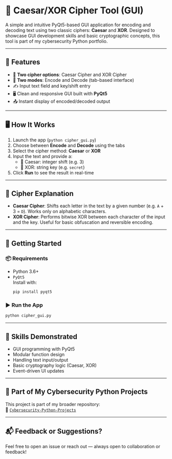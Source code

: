 # 🔐 Caesar/XOR Cipher Tool (GUI)

A simple and intuitive PyQt5-based GUI application for encoding and decoding text using two classic ciphers: **Caesar** and **XOR**. Designed to showcase GUI development skills and basic cryptographic concepts, this tool is part of my cybersecurity Python portfolio.

---

## 🧰 Features

- 🧩 **Two cipher options**: Caesar Cipher and XOR Cipher
- 📑 **Two modes**: Encode and Decode (tab-based interface)
- ✍️ Input text field and key/shift entry
- 🖥️ Clean and responsive GUI built with **PyQt5**
- 📤 Instant display of encoded/decoded output

---

## 🖥️ How It Works

1. Launch the app (`python cipher_gui.py`)
2. Choose between **Encode** and **Decode** using the tabs
3. Select the cipher method: **Caesar** or **XOR**
4. Input the text and provide a:
   - 🔢 Caesar: integer shift (e.g. 3)
   - 🔐 XOR: string key (e.g. `secret`)
5. Click **Run** to see the result in real-time

---

## 🧪 Cipher Explanation

- **Caesar Cipher**: Shifts each letter in the text by a given number (e.g. `A` + 3 = `D`). Works only on alphabetic characters.
- **XOR Cipher**: Performs bitwise XOR between each character of the input and the key. Useful for basic obfuscation and reversible encoding.

---

## 🚀 Getting Started

### 📦 Requirements

- Python 3.6+
- `PyQt5`  
  Install with:
  ```bash
  pip install pyqt5
  ```

### ▶️ Run the App

```bash
python cipher_gui.py
```

---

## 🧠 Skills Demonstrated

- GUI programming with PyQt5
- Modular function design
- Handling text input/output
- Basic cryptography logic (Caesar, XOR)
- Event-driven UI updates

---

## 📁 Part of My Cybersecurity Python Projects

This project is part of my broader repository:  
🔗 [`Cybersecurity-Python-Projects`](https://github.com/your-username/Cybersecurity-Python-Projects)

---

## 📬 Feedback or Suggestions?

Feel free to open an issue or reach out — always open to collaboration or feedback!

